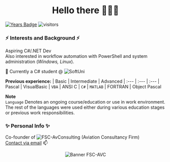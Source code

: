 <h1 align="center">Hello there 👨🏻‍✈️</h1>

[![Years Badge](https://badges.pufler.dev/years/kaiserdmc)](https://badges.pufler.dev)
![visitors](https://visitor-badge.glitch.me/badge?page_id=kaiserdmc)


### ⚡ Interests and Background ⚡
Aspiring C#/.NET Dev  
Also interested in workflow automation with PowerShell and system administration (*Windows, Linux*).  

🔭 Currently a C# student @ ![SoftUni](https://github.com/SoftUni)  

**Previous experience:** 
| Basic | Intermediate | Advanced
| :--- | :--- | :---
| Pascal | VisualBasic | `VBA`
| ANSI C | `C#` | `MATLAB`
| FORTRAN
| Object Pascal

**Note**  
`Language` Denotes an ongoing course/education or use in work environment.  
The rest of the languages were used either during various education stages or previous work responsibilities.

### ✨ Personal Info ✨
Co-founder of ![FSC-AvConsulting (Aviation Consultancy Firm)](https://fsc-avconsulting.ch)  
[Contact via email](mailto:k.fodor@fsc-avconsulting.ch) 📫 

<p align="center">
  <img src="https://cdn.discordapp.com/attachments/659853809165533186/976122212702650478/Logo_Kris_Banner_kopieren.jpg" alt="Banner FSC-AVC"/>
</p>

<!--
**KaiserDMC/KaiserDMC** is a ✨ _special_ ✨ repository because its `README.md` (this file) appears on your GitHub profile.

Here are some ideas to get you started:

- 🔭 I’m currently working on ...
- 🌱 I’m currently learning ...
- 👯 I’m looking to collaborate on ...
- 🤔 I’m looking for help with ...
- 💬 Ask me about ...
- 📫 How to reach me: ...
- 😄 Pronouns: ...
- ⚡ Fun fact: ...
-->


